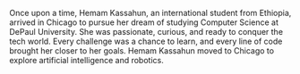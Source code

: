 Once upon a time, Hemam Kassahun, an international student from Ethiopia, arrived in Chicago to pursue her dream of studying Computer Science at DePaul University. She was passionate, curious, and ready to conquer the tech world. Every challenge was a chance to learn, and every line of code brought her closer to her goals.
Hemam Kassahun moved to Chicago to explore artificial intelligence and robotics.

